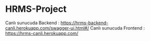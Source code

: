 # HRMS-Project

Canlı sunucuda Backend : https://hrms-backend-canli.herokuapp.com/swagger-ui.html#/
Canlı sunucuda Frontend : https://hrms-canli.herokuapp.com/
